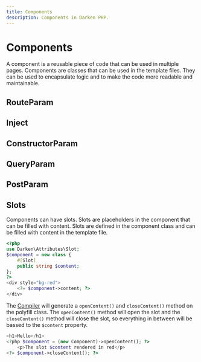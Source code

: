 ```yaml
---
title: Components
description: Components in Darken PHP.
---
```


# Components

A component is a reusable piece of code that can be used in multiple pages. Components are classes that can be used in the template files. They can be used to encapsulate logic and to make the code more readable and maintainable.

## RouteParam

## Inject

## ConstructorParam

## QueryParam

## PostParam

## Slots

Components can have slots. Slots are placeholders in the component that can be filled with content. Slots are defined in the component class and can be filled with content in the template file.

```php
<?php
use Darken\Attributes\Slot;
$component = new class {
    #[Slot]
    public string $content;
};
?>
<div style="bg-red">
    <?= $component->content; ?>
</div>
```

The [Compiler](compiler) will generate a `openContent()` and `closeContent()` method on the polyfill class. The `openContent()` method will open the slot and the `closeContent()` method will close the slot, so everything in between will be bassed to the `$content` property.

```php
<h1>Hello</h1>
<?php $component = (new Component)->openContent(); ?>
    <p>The slot $content rendered in red</p>
<?= $component->closeContent(); ?>
```